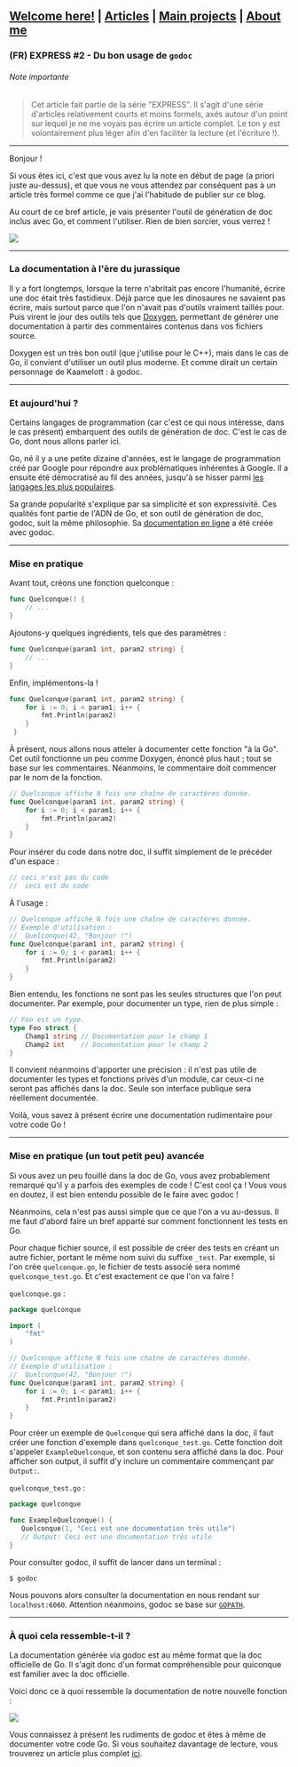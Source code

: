 ## [Welcome here!](https://vpenando.github.io) | [Articles](https://vpenando.github.io/articles.html) | [Main projects](https://vpenando.github.io/projects.html) | [About me](https://vpenando.github.io/about.html)

### (FR) EXPRESS #2 - Du bon usage de `godoc`

###### Note importante
> Cet article fait partie de la série "EXPRESS". Il s'agit d'une série d'articles relativement courts et moins formels, axés autour d'un point sur lequel je ne me voyais pas écrire un article complet. Le ton y est volontairement plus léger afin d'en faciliter la lecture (et l'écriture !).

---

Bonjour !

Si vous êtes ici, c'est que vous avez lu la note en début de page (a priori juste au-dessus), et que vous ne vous attendez par conséquent pas à un article très formel comme ce que j'ai l'habitude de publier sur ce blog.

Au court de ce bref article, je vais présenter l'outil de génération de doc inclus avec Go, et comment l'utiliser. Rien de bien sorcier, vous verrez !

<img src="images/gopher.png" />

---

### La documentation à l'ère du jurassique
Il y a fort longtemps, lorsque la terre n'abritait pas encore l'humanité, écrire une doc était très fastidieux. Déjà parce que les dinosaures ne savaient pas écrire, mais surtout parce que l'on n'avait pas d'outils vraiment taillés pour.
Puis virent le jour des outils tels que [Doxygen](http://www.doxygen.nl/), permettant de générer une documentation à partir des commentaires contenus dans vos fichiers source.

Doxygen est un très bon outil (que j'utilise pour le C++), mais dans le cas de Go, il convient d'utiliser un outil plus moderne. Et comme dirait un certain personnage de Kaamelott : à godoc.

---

### Et aujourd'hui ?
Certains langages de programmation (car c'est ce qui nous intéresse, dans le cas présent) embarquent des outils de génération de doc. C'est le cas de Go, dont nous allons parler ici.

Go, né il y a une petite dizaine d'années, est le langage de programmation créé par Google pour répondre aux problématiques inhérentes à Google. Il a ensuite été démocratisé au fil des années, jusqu'à se hisser parmi [les langages les plus populaires](https://hackr.io/blog/best-programming-languages-to-learn-2020-jobs-future).

Sa grande popularité s'explique par sa simplicité et son expressivité. Ces qualités font partie de l'ADN de Go, et son outil de génération de doc, godoc, suit la même philosophie. Sa [documentation en ligne](https://golang.org/pkg/) a été créée avec godoc.

---

### Mise en pratique
Avant tout, créons une fonction quelconque :
```go
func Quelconque() {
    // ...
}
```
Ajoutons-y quelques ingrédients, tels que des paramètres :
```go
func Quelconque(param1 int, param2 string) {
    // ...
}
```
Enfin, implémentons-la !
```go
func Quelconque(param1 int, param2 string) {
    for i := 0; i < param1; i++ {
        fmt.Println(param2)
    }
 }
 ```
À présent, nous allons nous atteler à documenter cette fonction "à la Go". Cet outil fonctionne un peu comme Doxygen, énoncé plus haut ; tout se base sur les commentaires. Néanmoins, le commentaire doit commencer par le nom de la fonction.
```go
// Quelconque affiche N fois une chaîne de caractères donnée.
func Quelconque(param1 int, param2 string) {
    for i := 0; i < param1; i++ {
        fmt.Println(param2)
    }
}
```
Pour insérer du code dans notre doc, il suffit simplement de le précéder d'un espace :
```go
// ceci n'est pas du code
//  ceci est du code
```
À l'usage :
```go
// Quelconque affiche N fois une chaîne de caractères donnée.
// Exemple d'utilisation :
//  Quelconque(42, "Bonjour !")
func Quelconque(param1 int, param2 string) {
    for i := 0; i < param1; i++ {
        fmt.Println(param2)
    }
}
```
Bien entendu, les fonctions ne sont pas les seules structures que l'on peut documenter. Par exemple, pour documenter un type, rien de plus simple :
```go
// Foo est un type.
type Foo struct {
    Champ1 string // Documentation pour le champ 1
    Champ2 int    // Documentation pour le champ 2
}
```
Il convient néanmoins d'apporter une précision : il n'est pas utile de documenter les types et fonctions privés d'un module, car ceux-ci ne seront pas affichés dans la doc. Seule son interface publique sera réellement documentée.

Voilà, vous savez à présent écrire une documentation rudimentaire pour votre code Go !

---

### Mise en pratique (un tout petit peu) avancée
Si vous avez un peu fouillé dans la doc de Go, vous avez probablement remarqué qu'il y a parfois des exemples de code ! C'est cool ça ! 
Vous vous en doutez, il est bien entendu possible de le faire avec godoc !

Néanmoins, cela n'est pas aussi simple que ce que l'on a vu au-dessus. Il me faut d'abord faire un bref apparté sur comment fonctionnent les tests en Go.

Pour chaque fichier source, il est possible de créer des tests en créant un autre fichier, portant le même nom suivi du suffixe `_test`. Par exemple, si l'on crée `quelconque.go`, le fichier de tests associé sera nommé `quelconque_test.go`. Et c'est exactement ce que l'on va faire !

`quelconque.go` :
```go
package quelconque

import (
    "fmt"
)

// Quelconque affiche N fois une chaîne de caractères donnée.
// Exemple d'utilisation :
//  Quelconque(42, "Bonjour !")
func Quelconque(param1 int, param2 string) {
    for i := 0; i < param1; i++ {
        fmt.Println(param2)
    }
}
```
Pour créer un exemple de `Quelconque` qui sera affiché dans la doc, il faut créer une fonction d'exemple dans `quelconque_test.go`. Cette fonction doit s'appeler `ExampleQuelconque`, et son contenu sera affiché dans la doc. Pour afficher son output, il suffit d'y inclure un commentaire commençant par `Output:`.

`quelconque_test.go` :
```go
package quelconque

func ExampleQuelconque() {
   Quelconque(1, "Ceci est une documentation très utile")
   // Output: Ceci est une documentation très utile
}
```
Pour consulter godoc, il suffit de lancer dans un terminal :
```shell
$ godoc
```
Nous pouvons alors consulter la documentation en nous rendant sur `localhost:6060`. Attention néanmoins, godoc se base sur [`GOPATH`](https://astaxie.gitbooks.io/build-web-application-with-golang/fr/01.2.html).

---

### À quoi cela ressemble-t-il ?

La documentation générée via godoc est au même format que la doc officielle de Go. Il s'agit donc d'un format compréhensible pour quiconque est familier avec la doc officielle.

Voici donc ce à quoi ressemble la documentation de notre nouvelle fonction :

<img src="images/quelconque.png" />

Vous connaissez à présent les rudiments de godoc et êtes à même de documenter votre code Go. Si vous souhaitez davantage de lecture, vous trouverez un article plus complet [ici](https://medium.com/@elliotchance/godoc-tips-tricks-cda6571549b).
